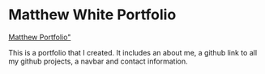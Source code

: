 <h1>Matthew White Portfolio</h1>

<p><a href="Whittatt.github.io">Matthew Portfolio"</a></p>

<p>This is a portfolio that I created. It includes an about me, a github link to all my github projects, a navbar and contact information.</p>
